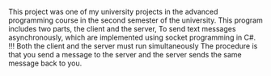 This project was one of my university projects in the advanced programming course in the second semester of the university. This program includes two parts, the client and the server, To send text messages asynchronously, which are implemented using socket programming in C#. !!! Both the client and the server must run simultaneously The procedure is that you send a message to the server and the server sends the same message back to you.